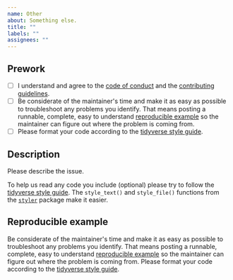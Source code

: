 ```yaml
---
name: Other
about: Something else.
title: ""
labels: ""
assignees: ""
---
```


## Prework

* [ ] I understand and agree to the [code of conduct](https://github.com/wlandau/targets/blob/master/CODE_OF_CONDUCT.md) and the [contributing guidelines](https://github.com/wlandau/targets/blob/master/CONTRIBUTING.md).
* [ ] Be considerate of the maintainer's time and make it as easy as possible to troubleshoot any problems you identify. That means posting a runnable, complete, easy to understand [reproducible example](https://www.tidyverse.org/help/) so the maintainer can figure out where the problem is coming from.
* [ ] Please format your code according to the [tidyverse style guide](https://style.tidyverse.org/).

## Description

Please describe the issue.

To help us read any code you include (optional) please try to follow the [tidyverse style guide](https://style.tidyverse.org/). The `style_text()` and `style_file()` functions from the [`styler`](https://github.com/r-lib/styler) package make it easier.

## Reproducible example

Be considerate of the maintainer's time and make it as easy as possible to troubleshoot any problems you identify. That means posting a runnable, complete, easy to understand [reproducible example](https://www.tidyverse.org/help/) so the maintainer can figure out where the problem is coming from. Please format your code according to the [tidyverse style guide](https://style.tidyverse.org/).
